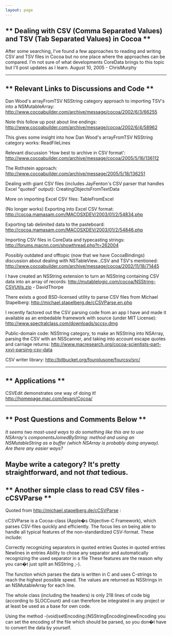 ```yaml
---
layout: page
---
```


** 
Dealing with CSV (Comma Separated Values) and TSV (Tab Separated Values) in Cocoa
**
---- 

After some searching, I've found a few approaches to reading and writing CSV and TSV files in Cocoa but no one place where the approaches can be compared. I'm not sure of what developments CoreData brings to this topic but I'll post updates as I learn. August 10, 2005 - ChrisMurphy

---- 
** 
Relevant Links to Discussions and Code
**
---- 
Dan Wood's arrayFromTSV NSString category approach to importing TSV's into a NSMutableArray: http://www.cocoabuilder.com/archive/message/cocoa/2002/6/3/66255

Note this follow up post about line endings: http://www.cocoabuilder.com/archive/message/cocoa/2002/6/4/58962

This gives some insight into how Dan Wood's arrayFromTSV NSString category works: ReadFileLines

Relevant discussion 'How best to archive in CSV format': http://www.cocoabuilder.com/archive/message/cocoa/2005/5/16/136112

The Rothstein approach: http://www.cocoabuilder.com/archive/message/2005/5/18/136251

Dealing with giant CSV files (includes JayFenton's CSV parser that handles Excel "quoted" output): CreatingObjectsFromTextData

More on importing Excel CSV files: TableFromExcel

(No longer works) Exporting into Excel CSV format: http://cocoa.mamasam.com/MACOSXDEV/2003/01/2/54834.php

Exporting tab delimited data to the pasteboard: http://cocoa.mamasam.com/MACOSXDEV/2003/01/2/54846.php 

Importing CSV files in CoreData and typecasting strings: http://forums.macnn.com/showthread.php?t=262004

Possibly outdated and offtopic (now that we have CocoaBindings) discussion about dealing with NSTableView...CSV and TSV's mentioned: http://www.cocoabuilder.com/archive/message/cocoa/2002/11/18/71445

I have created an NSString extension to turn an NSString containing CSV data into an array of records: http://mutablelogic.com/cocoa/NSString-CSVUtils.zip - DavidThorpe

There exists a good BSD-licensed utility to parse CSV files from Michael Stapelberg: http://michael.stapelberg.de/cCSVParse.en.php

I recently factored out the CSV parsing code from an app I have and made it available as an embedable framework with source (under MIT License):  http://www.spectralclass.com/downloads/sccsv.dmg

Public-domain code: NSString category, to make an NSString into NSArray, parsing the CSV with an NSScanner, and taking into account escape quotes and carriage returns: http://www.macresearch.org/cocoa-scientists-part-xxvi-parsing-csv-data

CSV writer library: http://bitbucket.org/fourplusone/fourcsv/src/

---- 
** 
Applications
**
---- 
CSVEdit demonstrates one way of doing it! http://homepage.mac.com/levanj/Cocoa/

---- 
** 
Post Questions and Comments Below
**
---- 
*It seems two most-used ways to do something like this are to use NSArray's     componentsJoinedByString: method and using an NSMutableString as a buffer (which NSArray is probably doing anyway). Are there any easier ways?*

**Maybe write a category? It's pretty straightforward, and not *that* tedious.**
---- 

** 
Another simple class to read CSV files - cCSVParse
**
---- 
Quoted from http://michael.stapelberg.de/cCSVParse :

cCSVParse is a Cocoa-class (Apple�s Objective-C Framework), which parses CSV-files quickly and efficiently. The focus lies on being able to handle all typical features of the non-standardized CSV-format. These include:

Correctly recognizing separators in quoted entries
Quotes in quoted entries
Newlines in entries
Ability to chose any separator and automatically recognizing the used separator in a file
These features are the reason why you can�t just split an NSString ;-).

The function which parses the data is written in C and uses C-strings to reach the highest possible speed. The values are returned as NSStrings in an NSMutableArray for each line.

The whole class (including the headers) is only 218 lines of code big (according to SLOCCount) and can therefore be integrated in any project or at least be used as a base for own code.

Using the method -(void)setEncoding:(NSStringEncoding)newEncoding you can set the encoding of the file which should be parsed, so you don�t have to convert the data by yourself.
